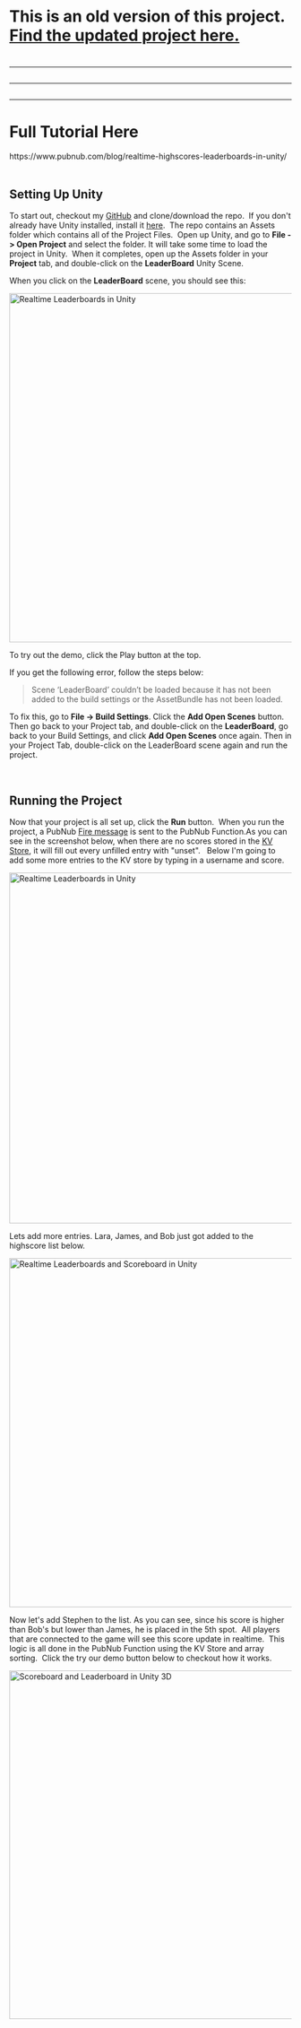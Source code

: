 
<h1>This is an old version of this project. <a href="https://github.com/PubNubDevelopers/Realtime-Unity-High-Score-Leaderboards">Find the updated project here.</a><h1>

-----
-----
-----

<h1>Full Tutorial Here</h1>
https://www.pubnub.com/blog/realtime-highscores-leaderboards-in-unity/
<br>
<br>

<h2>Setting Up Unity</h2>
To start out, checkout my <a href="https://github.com/JordanSchuetz/Realtime-Unity-Leaderboards-with-PubNub">GitHub</a> and clone/download the repo.  If you don't already have Unity installed, install it <a href="https://unity3d.com/get-unity/download">here</a>.  The repo contains an Assets folder which contains all of the Project Files.  Open up Unity, and go to <strong>File -&gt; Open Project</strong> and select the folder. It will take some time to load the project in Unity.  When it completes, open up the Assets folder in your <strong>Project</strong> tab, and double-click on the <strong>LeaderBoard</strong> Unity Scene.

When you click on the <strong>LeaderBoard</strong> scene, you should see this:

<a href="https://www.pubnub.com/wp-content/uploads/2018/05/Screen-Shot-2018-05-29-at-1.44.19-PM.png"><img class="alignnone wp-image-34139 size-large" src="https://www.pubnub.com/wp-content/uploads/2018/05/Screen-Shot-2018-05-29-at-1.44.19-PM-1024x623.png" alt="Realtime Leaderboards in Unity" width="1024" height="623" /></a>

To try out the demo, click the Play button at the top.

If you get the following error, follow the steps below:
<blockquote>Scene ‘LeaderBoard’ couldn’t be loaded because it has not been added to the build settings or the AssetBundle has not been loaded.</blockquote>
To fix this, go to <strong>File -&gt; Build Settings</strong>. Click the <strong>Add Open Scenes</strong> button. Then go back to your Project tab, and double-click on the <strong>LeaderBoard</strong>, go back to your Build Settings, and click <strong>Add Open Scenes</strong> once again. Then in your Project Tab, double-click on the LeaderBoard scene again and run the project.

&nbsp;
<h2>Running the Project</h2>
Now that your project is all set up, click the <strong>Run</strong> button.  When you run the project, a PubNub <a href="https://github.com/JordanSchuetz/Realtime-Unity-Leaderboards-with-PubNub/blob/master/Assets/leaderBoard.cs#L52">Fire message</a> is sent to the PubNub Function.As you can see in the screenshot below, when there are no scores stored in the <a href="https://www.pubnub.com/docs/blocks/tutorials/kv-store">KV Store</a>, it will fill out every unfilled entry with "unset".   Below I'm going to add some more entries to the KV store by typing in a username and score.

<a href="https://www.pubnub.com/wp-content/uploads/2018/05/Screen-Shot-2018-05-29-at-3.02.45-PM.png"><img class="alignnone wp-image-34153 size-large" src="https://www.pubnub.com/wp-content/uploads/2018/05/Screen-Shot-2018-05-29-at-3.02.45-PM-1024x626.png" alt="Realtime Leaderboards in Unity" width="1024" height="626" /></a>

Lets add more entries. Lara, James, and Bob just got added to the highscore list below.

<a href="https://www.pubnub.com/wp-content/uploads/2018/05/Screen-Shot-2018-05-29-at-3.03.19-PM.png"><img class="alignnone wp-image-34154 size-large" src="https://www.pubnub.com/wp-content/uploads/2018/05/Screen-Shot-2018-05-29-at-3.03.19-PM-1024x623.png" alt="Realtime Leaderboards and Scoreboard in Unity" width="1024" height="623" /></a>

Now let's add Stephen to the list. As you can see, since his score is higher than Bob's but lower than James, he is placed in the 5th spot.  All players that are connected to the game will see this score update in realtime.  This logic is all done in the PubNub Function using the KV Store and array sorting.  Click the try our demo button below to checkout how it works.

<a href="https://www.pubnub.com/wp-content/uploads/2018/05/Screen-Shot-2018-05-29-at-3.04.22-PM.png"><img class="alignnone wp-image-34155 size-large" src="https://www.pubnub.com/wp-content/uploads/2018/05/Screen-Shot-2018-05-29-at-3.04.22-PM-1024x622.png" alt="Scoreboard and Leaderboard in Unity 3D" width="1024" height="622" /></a>
